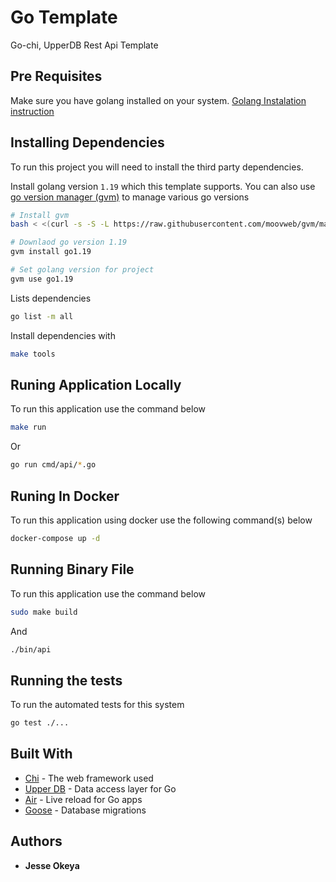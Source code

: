 # Go Template
Go-chi, UpperDB Rest Api Template

## Pre Requisites

Make sure you have golang installed on your system. [Golang Instalation instruction](https://golang.org/doc/install)

## Installing Dependencies

To run this project you will need to install the third party dependencies. 

Install golang version `1.19` which this template supports. You can also use [go version manager (gvm)](https://github.com/moovweb/gvm) to manage various go versions 

```sh
# Install gvm
bash < <(curl -s -S -L https://raw.githubusercontent.com/moovweb/gvm/master/binscripts/gvm-installer)

# Downlaod go version 1.19
gvm install go1.19

# Set golang version for project
gvm use go1.19
```

Lists dependencies

```sh
go list -m all
```

Install dependencies with

```sh
make tools
```

## Runing Application Locally

To run this application use the command below
```sh
make run
```

Or

```sh
go run cmd/api/*.go 
```

## Runing In Docker
To run this application using docker use the following command(s) below

```sh
docker-compose up -d 
```

## Running Binary File

To run this application use the command below

```sh
sudo make build
```

And

```sh
./bin/api
```

## Running the tests

To run the automated tests for this system

```sh
go test ./...
```

## Built With
* [Chi](https://github.com/go-chi/chi) - The web framework used
* [Upper DB](https://upper.io/v4/) - Data access layer for Go
* [Air](https://github.com/cosmtrek/air) - Live reload for Go apps
* [Goose](https://github.com/pressly/goose) - Database migrations

## Authors
* **Jesse Okeya**
